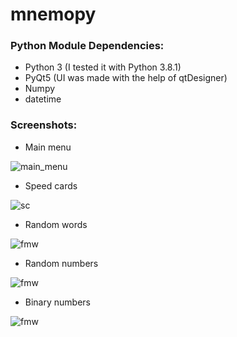 # mnemopy

### Python Module Dependencies: ###

* Python 3 (I tested it with Python 3.8.1)
* PyQt5 (UI was made with the help of qtDesigner)
* Numpy
* datetime

### Screenshots: ###

* Main menu


![main_menu](demo/main_menu.png?raw=true)

* Speed cards


![sc](demo/sc.png?raw=true)

* Random words


![fmw](demo/fmw.png?raw=true)

* Random numbers


![fmw](demo/fmn.png?raw=true)

* Binary numbers


![fmw](demo/bn.png?raw=true)
